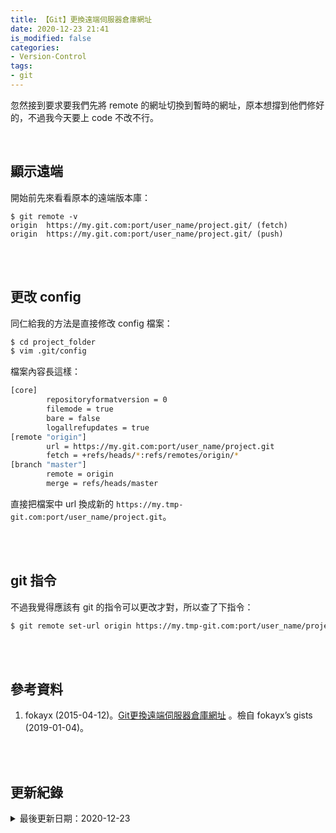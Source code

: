```yaml
---
title: 【Git】更換遠端伺服器倉庫網址
date: 2020-12-23 21:41
is_modified: false
categories:
- Version-Control
tags:
- git
--- 
```


忽然接到要求要我們先將 remote 的網址切換到暫時的網址，原本想撐到他們修好的，不過我今天要上 code 不改不行。

<!--more-->
<br>

## 顯示遠端

開始前先來看看原本的遠端版本庫： 
```bash=
$ git remote -v
origin	https://my.git.com:port/user_name/project.git/ (fetch)
origin	https://my.git.com:port/user_name/project.git/ (push)
```

<br><br> 

## 更改 config

同仁給我的方法是直接修改 config 檔案：
```bash
$ cd project_folder
$ vim .git/config 
```

檔案內容長這樣：
```bash
[core]
        repositoryformatversion = 0
        filemode = true
        bare = false
        logallrefupdates = true
[remote "origin"]
        url = https://my.git.com:port/user_name/project.git
        fetch = +refs/heads/*:refs/remotes/origin/*
[branch "master"]
        remote = origin
        merge = refs/heads/master
```
 
直接把檔案中 url 換成新的 `https://my.tmp-git.com:port/user_name/project.git`。


<br><br> 

## git 指令

不過我覺得應該有 git 的指令可以更改才對，所以查了下指令：

```bash
$ git remote set-url origin https://my.tmp-git.com:port/user_name/project.git
```
 
<br><br> 

## 參考資料 
1. fokayx (2015-04-12)。[Git更換遠端伺服器倉庫網址](https://gist.github.com/fokayx/255b228ded2bca1c4f60) 。檢自 fokayx’s gists (2019-01-04)。

<br><br> 

## 更新紀錄
<details>
  <summary>最後更新日期：2020-12-23</summary>
  <ul class="timestamp">
    　<li>2020-12-23 發布</li>
    　<li>2020-09-18 完稿</li>
    　<li>2020-09-18 起稿</li>
  </ul>
</details>